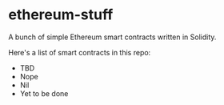 # ethereum-stuff
A bunch of simple Ethereum smart contracts written in Solidity.

Here's a list of smart contracts in this repo:

- TBD
- Nope
- Nil
- Yet to be done
